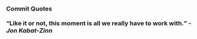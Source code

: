 ### Commit Quotes <br> <br> <q>Like it or not, this moment is all we really have to work with.</q> -<em>Jon Kabat-Zinn</em>
